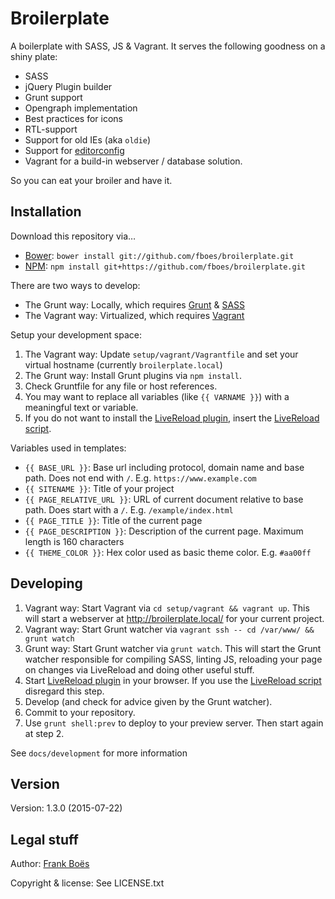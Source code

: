 Broilerplate
================

A boilerplate with SASS, JS & Vagrant. It serves the following goodness on a shiny plate:

* SASS
* jQuery Plugin builder
* Grunt support
* Opengraph implementation
* Best practices for icons
* RTL-support
* Support for old IEs (aka `oldie`)
* Support for [editorconfig](http://editorconfig.org/)
* Vagrant for a build-in webserver / database solution.

So you can eat your broiler and have it.

Installation
------------

Download this repository via…

* [Bower](http://bower.io/): `bower install git://github.com/fboes/broilerplate.git`
* [NPM](https://www.npmjs.org/): `npm install git+https://github.com/fboes/broilerplate.git`

There are two ways to develop:

* The Grunt way: Locally, which requires [Grunt](http://gruntjs.com/) & [SASS](http://sass-lang.com/)
* The Vagrant way: Virtualized, which requires [Vagrant](https://www.vagrantup.com/)

Setup your development space:

1. The Vagrant way: Update `setup/vagrant/Vagrantfile` and set your virtual hostname (currently `broilerplate.local`)
2. The Grunt way: Install Grunt plugins via `npm install`.
3. Check Gruntfile for any file or host references.
4. You may want to replace all variables (like `{{ VARNAME }}`) with a meaningful text or variable.
5. If you do not want to install the [LiveReload plugin](http://livereload.com/extensions/), insert the [LiveReload script](http://feedback.livereload.com/knowledgebase/articles/86180-how-do-i-add-the-script-tag-manually-).

Variables used in templates:

* `{{ BASE_URL }}`: Base url including protocol, domain name and base path. Does not end with `/`. E.g. `https://www.example.com`
* `{{ SITENAME }}`: Title of your project
* `{{ PAGE_RELATIVE_URL }}`: URL of current document relative to base path. Does start with a `/`. E.g. `/example/index.html`
* `{{ PAGE_TITLE }}`: Title of the current page
* `{{ PAGE_DESCRIPTION }}`: Description of the current page. Maximum length is 160 characters
* `{{ THEME_COLOR }}`: Hex color used as basic theme color. E.g. `#aa00ff`

Developing
----------

1. Vagrant way: Start Vagrant via `cd setup/vagrant && vagrant up`. This will start a webserver at http://broilerplate.local/ for your current project.
2. Vagrant way: Start Grunt watcher via `vagrant ssh -- cd /var/www/ && grunt watch`
2. Grunt way: Start Grunt watcher via `grunt watch`. This will start the Grunt watcher responsible for compiling SASS, linting JS, reloading your page on changes via LiveReload and doing other useful stuff.
3. Start [LiveReload plugin](http://livereload.com/) in your browser. If you use the [LiveReload script](http://feedback.livereload.com/knowledgebase/articles/86180-how-do-i-add-the-script-tag-manually-) disregard this step.
4. Develop (and check for advice given by the Grunt watcher).
5. Commit to your repository.
6. Use `grunt shell:prev` to deploy to your preview server. Then start again at step 2.

See `docs/development` for more information

Version
-------

Version: 1.3.0 (2015-07-22)

Legal stuff
-----------

Author: [Frank Boës](http://3960.org)

Copyright & license: See LICENSE.txt
